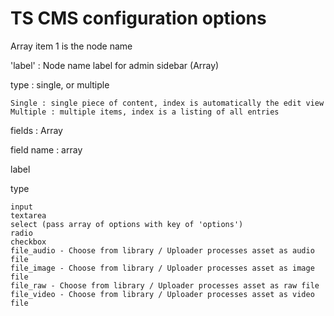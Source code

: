 # TS CMS configuration options

Array item 1 is the node name

'label' : Node name label for admin sidebar (Array)

type : single, or multiple

	Single : single piece of content, index is automatically the edit view
	Multiple : multiple items, index is a listing of all entries

fields : Array

field name : array

label

type

	input
	textarea
	select (pass array of options with key of 'options')
	radio
	checkbox 
	file_audio - Choose from library / Uploader processes asset as audio file
	file_image - Choose from library / Uploader processes asset as image file
	file_raw - Choose from library / Uploader processes asset as raw file
	file_video - Choose from library / Uploader processes asset as video file
	